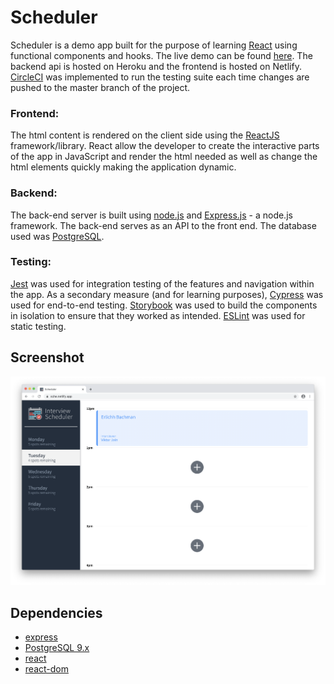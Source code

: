 # Scheduler

Scheduler is a demo app built for the purpose of learning [React](https://reactjs.org/) using functional components and hooks. The live demo can be found [here](https://sche.netlify.app/). The backend api is hosted on Heroku and the frontend is hosted on Netlify. [CircleCI](https://circleci.com/) was implemented to run the testing suite each time changes are pushed to the master branch of the project.

### Frontend:
The html content is rendered on the client side using the [ReactJS](https://reactjs.org/) framework/library. React allow the developer to create the interactive parts of the app in JavaScript and render the html needed as well as change the html elements quickly making the application dynamic.

### Backend:
The back-end server is built using [node.js](https://nodejs.org) and [Express.js](https://expressjs.com/) - a node.js framework. The back-end serves as an API to the front end. The database used was [PostgreSQL](https://www.postgresql.org/).

### Testing:
[Jest](https://jestjs.io/) was used for integration testing of the features and navigation within the app. As a secondary measure (and for learning purposes), [Cypress](https://www.cypress.io/) was used for end-to-end testing. [Storybook](https://storybook.js.org/) was used to build the components in isolation to ensure that they worked as intended. [ESLint](https://eslint.org/) was used for static testing.

## Screenshot

<img src="./docs/scheduler.png" width="800">

## Dependencies

- [express](https://www.npmjs.com/package/express)
- [PostgreSQL 9.x](https://www.postgresql.org/)
- [react](https://www.npmjs.com/package/react)
- [react-dom](https://www.npmjs.com/package/react-dom)
